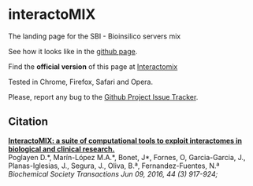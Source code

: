 # interactoMIX

The landing page for the SBI - Bioinsilico servers mix

See how it looks like in the [github page](http://jaumebonet.github.io/interactoMIX/).

Find the **official version** of this page at [Interactomix](http://interactomix.com/)

Tested in Chrome, Firefox, Safari and Opera.

Please, report any bug to the [Github Project Issue Tracker](https://github.com/jaumebonet/interactoMIX/issues).

## Citation

[**InteractoMIX: a suite of computational tools to exploit interactomes in biological and clinical research.**](http://dx.doi.org/10.1042/BST20150001)  
Poglayen D.\*, Marín-López M.A.\*, Bonet, J\*, Fornes, O, Garcia-Garcia, J., Planas-Iglesias, J., Segura, J., Oliva, B.ª, Fernandez-Fuentes, N.ª  
*Biochemical Society Transactions Jun 09, 2016, 44 (3) 917-924;*  